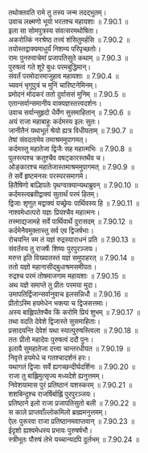 

  
तथोक्तवति रामे तु तस्य जन्म तदद्भुतम्।  
उवाच लक्ष्मणो भूयो भरतश्च महायशाः ॥ 7.90.1 ॥   
इला सा सोमपुत्रस्य संवत्सरमथोषिता।  
अकरोत्किं नरश्रेष्ठ तत्त्वं शंसितुमर्हसि ॥ 7.90.2 ॥   
तयोस्तद्वाक्यमाधुर्यं निशम्य परिपृच्छतोः।  
रामः पुनरुवाचेमां प्रजापतिसुते कथाम् ॥ 7.90.3 ॥   
पुरुषत्वं गते शूरे बुधः परमबुद्धिमान्।  
संवर्तं परमोदारमाजुहाव महायशाः ॥ 7.90.4 ॥   
च्यवनं भृगुपुत्रं च मुनिं चारिष्टनेमिनम्।  
प्रमोदनं मोदकरं ततो दुर्वाससं मुनिम् ॥ 7.90.5 ॥   
एतान्सर्वान्समानीय वाक्यज्ञस्तत्त्वदर्शनः।  
उवाच सर्वान्सुहृदो धैर्येण सुसमाहितान् ॥ 7.90.6 ॥   
अयं राजा महाबाहुः कर्दमस्य इलः सुतः।  
जानीतैनं यथाभूतं श्रेयो ह्यत्र विधीयताम् ॥ 7.90.7 ॥   
तेषां संवदतामेव तमाश्रममुपागमत्।  
कर्दमस्तु महातेजा द्विजैः सह महात्मभिः ॥ 7.90.8 ॥   
पुलस्त्यश्च क्रतुश्चैव वषट्कारस्तथैव च।  
ओङ्कारश्च महातेजास्तमाश्रममुपागमत् ॥ 7.90.9 ॥   
ते सर्वे हृष्टमनसः परस्परसमागमे।  
हितैषिणो बाल्हिपतेः पृथग्वाक्यान्यथाब्रुवन् ॥ 7.90.10 ॥   
कर्दमस्त्वब्रवीद्वाक्यं सुतार्थं परमं हितम्।  
द्विजाः शृणुत मद्वाक्यं यच्छ्रेयः पार्थिवस्य हि ॥ 7.90.11 ॥   
नाश्वमेधात्परो यज्ञः प्रियश्चैव महात्मनः।  
तस्माद्यजामहे सर्वे पार्थिवार्थे दुरासदम् ॥ 7.90.12 ॥   
कर्दमेनैवमुक्तास्तु सर्व एव द्विजर्षभाः।  
रोचयन्ति स्म तं यज्ञं रुद्रस्याराधनं प्रति ॥ 7.90.13 ॥   
संवर्तस्य तु राजर्षेः शिष्यः पुरपुरञ्जयः।  
मरुत्त इति विख्यातस्तं यज्ञं समुपाहरत् ॥ 7.90.14 ॥   
ततो यज्ञो महानासीद्बुधाश्रमसमीपतः।  
रुद्रश्च परमं तोषमाजगाम महायशाः ॥ 7.90.15 ॥   
अथ यज्ञे समाप्ते तु प्रीतः परमया मुदा।  
उमापतिर्द्विजान्सर्वानुवाच इलसन्निधौ ॥ 7.90.16 ॥   
प्रीतोऽस्मि हयमेधेन भक्त्या च द्विजसत्तमाः।  
अस्य बाह्लिपतेश्चैव किं करोमि प्रियं शुभम् ॥ 7.90.17 ॥   
तथा वदति देवेशे द्विजास्ते सुसमाहिताः।  
प्रसादयन्ति देवेशं यथा स्यात्पुरुषस्त्विला ॥ 7.90.18 ॥   
ततः प्रीतो महादेवः पुरुषत्वं ददौ पुनः।  
इलायै सुमहातेजा दत्त्वा चान्तरधीयत ॥ 7.90.19 ॥   
निवृत्ते हयमेधे च गतश्चादर्शनं हरः।  
यथागतं द्विजाः सर्वे ह्यगच्छन्दीर्घदर्शिनः ॥ 7.90.20 ॥   
राजा तु बाह्लिमुत्सृज्य मध्यदेशे ह्यनुत्तमम्।  
निवेशयामास पुरं प्रतिष्ठानं यशस्करम् ॥ 7.90.21 ॥   
शशबिन्दुश्च राजर्षिर्बाह्लिं पुरपुरञ्जयः।  
प्रतिष्ठाने इलो राजा प्रजापतिसुतो बली ॥ 7.90.22 ॥   
स काले प्राप्तवाँल्लोकमिलो ब्राह्ममनुत्तमम्।  
ऐलः पुरूरवा राजा प्रतिष्ठानमवाप्तवान् ॥ 7.90.23 ॥   
ईदृशो ह्यश्वमेधस्य प्रभावः पुरुषर्षभौ।  
स्त्रीभूतः पौरुषं लेभे यच्चान्यदपि दुर्लभम् ॥ 7.90.24 ॥   

